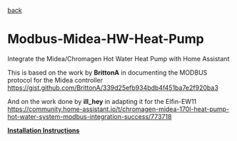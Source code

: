 [back](/README.md) 

# Modbus-Midea-HW-Heat-Pump
Integrate the Midea/Chromagen Hot Water Heat Pump with Home Assistant

This is based on the work by **BrittonA** in documenting the MODBUS protocol for the Midea controller  https://gist.github.com/BrittonA/339d25efb934bdb4f451ba7e2f920ba3

And on the work done by **ill_hey** in adapting it for the Elfin-EW11 https://community.home-assistant.io/t/chromagen-midea-170l-heat-pump-hot-water-system-modbus-integration-success/773718


[**Installation Instructions**](instructions/instructions.md)
